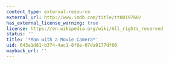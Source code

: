 ```yaml
---
content_type: external-resource
external_url: http://www.imdb.com/title/tt0019760/
has_external_license_warning: true
license: https://en.wikipedia.org/wiki/All_rights_reserved
status: ''
title: '*Man with a Movie Camera*'
uid: 643a1d81-b374-4ac1-8f8e-07da9177df00
wayback_url: ''
---
```

